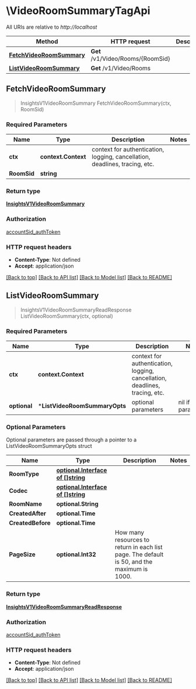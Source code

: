# \VideoRoomSummaryTagApi

All URIs are relative to *http://localhost*

Method | HTTP request | Description
------------- | ------------- | -------------
[**FetchVideoRoomSummary**](VideoRoomSummaryTagApi.md#FetchVideoRoomSummary) | **Get** /v1/Video/Rooms/{RoomSid} | 
[**ListVideoRoomSummary**](VideoRoomSummaryTagApi.md#ListVideoRoomSummary) | **Get** /v1/Video/Rooms | 



## FetchVideoRoomSummary

> InsightsV1VideoRoomSummary FetchVideoRoomSummary(ctx, RoomSid)



### Required Parameters


Name | Type | Description  | Notes
------------- | ------------- | ------------- | -------------
**ctx** | **context.Context** | context for authentication, logging, cancellation, deadlines, tracing, etc.
**RoomSid** | **string**|  | 

### Return type

[**InsightsV1VideoRoomSummary**](insights.v1.video_room_summary.md)

### Authorization

[accountSid_authToken](../README.md#accountSid_authToken)

### HTTP request headers

- **Content-Type**: Not defined
- **Accept**: application/json

[[Back to top]](#) [[Back to API list]](../README.md#documentation-for-api-endpoints)
[[Back to Model list]](../README.md#documentation-for-models)
[[Back to README]](../README.md)


## ListVideoRoomSummary

> InsightsV1VideoRoomSummaryReadResponse ListVideoRoomSummary(ctx, optional)



### Required Parameters


Name | Type | Description  | Notes
------------- | ------------- | ------------- | -------------
**ctx** | **context.Context** | context for authentication, logging, cancellation, deadlines, tracing, etc.
 **optional** | ***ListVideoRoomSummaryOpts** | optional parameters | nil if no parameters

### Optional Parameters

Optional parameters are passed through a pointer to a ListVideoRoomSummaryOpts struct
 

Name | Type | Description  | Notes
------------- | ------------- | ------------- | -------------
 **RoomType** | [**optional.Interface of []string**](string.md)|  | 
 **Codec** | [**optional.Interface of []string**](string.md)|  | 
 **RoomName** | **optional.String**|  | 
 **CreatedAfter** | **optional.Time**|  | 
 **CreatedBefore** | **optional.Time**|  | 
 **PageSize** | **optional.Int32**| How many resources to return in each list page. The default is 50, and the maximum is 1000. | 

### Return type

[**InsightsV1VideoRoomSummaryReadResponse**](insights_v1_video_room_summaryReadResponse.md)

### Authorization

[accountSid_authToken](../README.md#accountSid_authToken)

### HTTP request headers

- **Content-Type**: Not defined
- **Accept**: application/json

[[Back to top]](#) [[Back to API list]](../README.md#documentation-for-api-endpoints)
[[Back to Model list]](../README.md#documentation-for-models)
[[Back to README]](../README.md)

